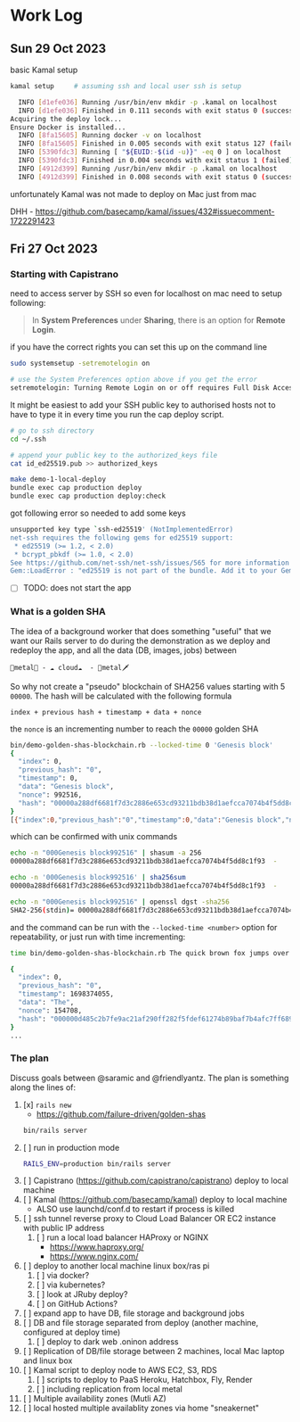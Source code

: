 # Work Log

## Sun 29 Oct 2023

basic Kamal setup

```sh
kamal setup     # assuming ssh and local user ssh is setup

  INFO [d1efe036] Running /usr/bin/env mkdir -p .kamal on localhost
  INFO [d1efe036] Finished in 0.111 seconds with exit status 0 (successful).
Acquiring the deploy lock...
Ensure Docker is installed...
  INFO [8fa15605] Running docker -v on localhost
  INFO [8fa15605] Finished in 0.005 seconds with exit status 127 (failed).
  INFO [5390fdc3] Running [ "${EUID:-$(id -u)}" -eq 0 ] on localhost
  INFO [5390fdc3] Finished in 0.004 seconds with exit status 1 (failed).
  INFO [4912d399] Running /usr/bin/env mkdir -p .kamal on localhost
  INFO [4912d399] Finished in 0.008 seconds with exit status 0 (successful).
```

unfortunately Kamal was not made to deploy on Mac just from mac

DHH - https://github.com/basecamp/kamal/issues/432#issuecomment-1722291423

## Fri 27 Oct 2023

### Starting with Capistrano

need to access server by SSH so even for localhost on mac need to setup
following:

> In **System Preferences** under **Sharing**, there is an option for **Remote
> Login**.

if you have the correct rights you can set this up on the command line

```sh
sudo systemsetup -setremotelogin on 

# use the System Preferences option above if you get the error
setremotelogin: Turning Remote Login on or off requires Full Disk Access privileges.
```

It might be easiest to add your SSH public key to authorised hosts not to have
to type it in every time you run the cap deploy script.

```sh
# go to ssh directory
cd ~/.ssh

# append your public key to the authorized_keys file
cat id_ed25519.pub >> authorized_keys
```

```sh
make demo-1-local-deploy
bundle exec cap production deploy
bundle exec cap production deploy:check
```

got following error so needed to add some keys

```sh
unsupported key type `ssh-ed25519' (NotImplementedError)
net-ssh requires the following gems for ed25519 support:
 * ed25519 (>= 1.2, < 2.0)
 * bcrypt_pbkdf (>= 1.0, < 2.0)
See https://github.com/net-ssh/net-ssh/issues/565 for more information
Gem::LoadError : "ed25519 is not part of the bundle. Add it to your Gemfile."
```

- [ ] TODO: does not start the app

### What is a golden SHA

The idea of a background worker that does something "useful" that we want our
Rails server to do during the demonstration as we deploy and redeploy the app,
and all the data (DB, images, jobs) between

    🤘metal🎸 - ☁️ cloud☁️  - 🤘metal🗡️

So why not create a "pseudo" blockchain of SHA256 values starting with 5
`00000`. The hash will be calculated with the following formula

```
index + previous hash + timestamp + data + nonce
```

the `nonce` is an incrementing number to reach the `00000` golden SHA

```sh
bin/demo-golden-shas-blockchain.rb --locked-time 0 'Genesis block'
{
  "index": 0,
  "previous_hash": "0",
  "timestamp": 0,
  "data": "Genesis block",
  "nonce": 992516,
  "hash": "00000a288df6681f7d3c2886e653cd93211bdb38d1aefcca7074b4f5dd8c1f93"
}
[{"index":0,"previous_hash":"0","timestamp":0,"data":"Genesis block","nonce":992516,"hash":"00000a288df6681f7d3c2886e653cd93211bdb38d1aefcca7074b4f5dd8c1f93"}]
```

which can be confirmed with unix commands

```sh
echo -n "000Genesis block992516" | shasum -a 256
00000a288df6681f7d3c2886e653cd93211bdb38d1aefcca7074b4f5dd8c1f93  -

echo -n '000Genesis block992516' | sha256sum
00000a288df6681f7d3c2886e653cd93211bdb38d1aefcca7074b4f5dd8c1f93  -

echo -n "000Genesis block992516" | openssl dgst -sha256
SHA2-256(stdin)= 00000a288df6681f7d3c2886e653cd93211bdb38d1aefcca7074b4f5dd8c1f93
```

and the command can be run with the `--locked-time <number>` option for
repeatability, or just run with time incrementing:

```sh
time bin/demo-golden-shas-blockchain.rb The quick brown fox jumps over the lazy dog

{
  "index": 0,
  "previous_hash": "0",
  "timestamp": 1698374055,
  "data": "The",
  "nonce": 154708,
  "hash": "000000d485c2b7fe9ac21af290ff282f5fdef61274b89baf7b4afc7ff689e035"
}
...
```

### The plan
Discuss goals between @saramic and @friendlyantz. The plan is something along
the lines of:

1. [x] `rails new`
    - https://github.com/failure-driven/golden-shas
    ```sh
    bin/rails server
    ```
1. [ ] run in production mode
    ```sh
    RAILS_ENV=production bin/rails server
    ```
1. [ ] Capistrano (https://github.com/capistrano/capistrano) deploy to local machine
1. [ ] Kamal (https://github.com/basecamp/kamal) deploy to local machine
    - ALSO use launchd/conf.d to restart if process is killed
1. [ ] ssh tunnel reverse proxy to Cloud Load Balancer OR EC2 instance with
   public IP address
    1. [ ] run a local load balancer HAProxy or NGINX
        - https://www.haproxy.org/
        - https://www.nginx.com/
1. [ ] deploy to another local machine linux box/ras pi
    1. [ ] via docker?
    1. [ ] via kubernetes?
    1. [ ] look at JRuby deploy?
    1. [ ] on GitHub Actions?
1. [ ] expand app to have DB, file storage and background jobs
1. [ ] DB and file storage separated from deploy (another machine, configured
   at deploy time)
    1. [ ] deploy to dark web .oninon address
1. [ ] Replication of DB/file storage between 2 machines, local Mac laptop and
   linux box
1. [ ] Kamal script to deploy node to AWS EC2, S3, RDS
    1. [ ] scripts to deploy to PaaS Heroku, Hatchbox, Fly, Render
    1. [ ] including replication from local metal
1. [ ] Multiple availability zones (Mutli AZ)
1. [ ] local hosted multiple availablity zones via home "sneakernet"

